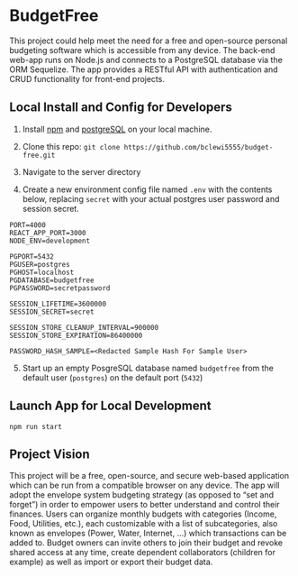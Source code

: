 # BudgetFree

This project could help meet the need for a free and open-source personal budgeting software which is accessible from any device. The back-end web-app runs on Node.js and connects to a PostgreSQL database via the ORM Sequelize. The app provides a RESTful API with authentication and CRUD functionality for front-end projects.

## Local Install and Config for Developers

1. Install [npm](https://www.npmjs.com/) and [postgreSQL](https://www.postgresql.org/) on your local machine.

2. Clone this repo: `git clone https://github.com/bclewi5555/budget-free.git`

3. Navigate to the server directory

4. Create a new environment config file named `.env` with the contents below, replacing `secret` with your actual postgres user password and session secret.
```
PORT=4000
REACT_APP_PORT=3000
NODE_ENV=development

PGPORT=5432
PGUSER=postgres
PGHOST=localhost
PGDATABASE=budgetfree
PGPASSWORD=secretpassword

SESSION_LIFETIME=3600000
SESSION_SECRET=secret

SESSION_STORE_CLEANUP_INTERVAL=900000
SESSION_STORE_EXPIRATION=86400000

PASSWORD_HASH_SAMPLE=<Redacted Sample Hash For Sample User>
```

5. Start up an empty PosgreSQL database named `budgetfree` from the default user (`postgres`) on the default port (`5432`)

## Launch App for Local Development

`npm run start`

## Project Vision

This project will be a free, open-source, and secure web-based application which can be run from a compatible browser on any device. The app will adopt the envelope system budgeting strategy (as opposed to “set and forget”) in order to empower users to better understand and control their finances. Users can organize monthly budgets with categories (Income, Food, Utilities, etc.), each customizable with a list of subcategories, also known as envelopes (Power, Water, Internet, ...) which transactions can be added to. Budget owners can invite others to join their budget and revoke shared access at any time, create dependent collaborators (children for example) as well as import or export their budget data.
